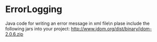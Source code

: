 # ErrorLogging
Java code for writing an error message in xml file\n
plase include the following jars into your project:  http://www.jdom.org/dist/binary/jdom-2.0.6.zip